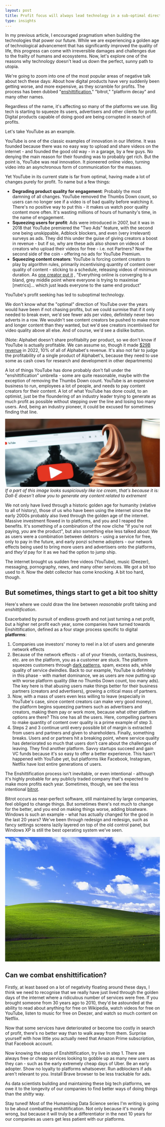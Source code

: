 ```yaml
---
layout: post
title: Profit focus will always lead technology in a sub-optimal direction, and sometimes towards Enshittification
type: insights
---
```


In my previous article, I encouraged pragmatism when building the technologies that power our future. While we are experiencing a golden age of technological advancement that has significantly improved the quality of life, this progress can come with irreversible damages and challenges due to the frailty of humans and ecosystems. Now, let's explore one of the reasons why technology doesn't lead us down the perfect, sunny path to utopia.

We're going to zoom into one of the most popular areas of negative talk about tech these days: About how digital products have very suddenly been getting worse, and more expensive, as they scramble for profits. The process has been dubbed "[enshittification](https://www.ft.com/content/6fb1602d-a08b-4a8c-bac0-047b7d64aba5)," "bitrot," "platform decay" and many other names. 

Regardless of the name, it's affecting so many of the platforms we use. Big tech is starting to squeeze its users, advertisers and other clients for profit. Digital products capable of doing good are being corrupted in search of profits.

Let's take YouTube as an example. 

YouTube is one of the classic examples of innovation in our lifetime. It was founded because there was no easy way to upload and share videos on the internet - and founded the good old way - in a garage, by a few guys. No denying the main reason for their founding was to probably get rich. But the point is, YouTube was real innovation. It pioneered online video, turning video into an asynchronous form of communication for the masses.

Yet YouTube in its current state is far from optimal, having made a lot of changes purely for profit. To name but a few things:
- **Degrading product quality for engagement**: Probably the most damning of all changes. YouTube removed the Thumbs Down count, so users can no longer see if a video is of bad quality before watching it. There's no positive way to put this - it makes us watch poor quality content more often. It's wasting millions of hours of humanity's time, in the name of engagement.
- **Squeezing users for profit**: Ads were introduced in 2007, but it was in 2018 that YouTube premiered the "Two Ads" feature, with the second one being unskippable, Adblock blockers, and even (very irrelevant) surveys as ads. They did this under the guise of giving creators a boost in revenue - but if so, why are these ads also shown on videos of creators who upload their videos for free - i.e. not Partners? Now the second side of the coin - offering no ads for YouTube Premium. 
- **Squeezing content creators**: YouTube is forcing content creators to play by algorithm rules, primarily incentivising quantity of content over quality of content - sticking to a schedule, releasing videos of minimum duration. As [one creator put it](https://youtu.be/tAfaXFIcuvc?t=437) , "Everything online is converging to a bland, grey middle point where everyone is trying to maximise \[metrics\]... which just leads everyone to the same end product"

YouTube's profit seeking has led to suboptimal technology.

We don't know what the "optimal" direction of YouTube over the years would have been if not chasing profits, but we could surmise that if it only needed to break even, we'd see fewer ads per video, definitely never two adverts in a row. We wouldn't see content creators be pushed to make more and longer content than they wanted, but we'd see creators incentivised for video quality above all else. And of course, we'd see a dislike button.

(Note: Alphabet doesn't share profitabilty per product, so we don't know if YouTube is actually profitable. We can assume so, though it made [$29B revenue]( https://abc.xyz/assets/d4/4f/a48b94d548d0b2fdc029a95e8c63/2022-alphabet-annual-report.pdf) in 2022, 10% of all of Alphabet's revenue. It's also not fair to judge the profitability of a single product of Alphabet's, because they need to use some as cash cows for research and development in other departments) 

A lot of things YouTube has done probably don't fall under the "enshittification" umbrella - some are quite reasonable, maybe with the exception of removing the Thumbs Down count. YouTube is an expensive business to run, employees a lot of people, and needs to pay content creators for their content. A lot of what YouTube has done could, to an optimist, just be the floundering of an industry leader trying to generate as much profit as possible without stepping over the line and losing too many users. And, being an industry pioneer, it could be excused for sometimes finding that line.

![Enshittification](../images/20240213211604.png)
*If a part of this image looks suspiciously like ice cream, that's because it is: Dall-E doesn't allow you to generate any content related to extrement*

We not only have lived through a historic golden age for humanity (relative to all of history), those of us who have been using the internet since the early 2000s probably also lived through the golden age of the internet. Massive investment flowed in to platforms, and you and I reaped the benefits. It's something of a combination of the now cliche "If you're not paying, *you* are the product", but also something else less talked about: We as users were a combination between debtors - using a service for free, only to pay in the future, and early ponzi scheme adopters - our network effects being used to bring more users and advertisers onto the platforms, and *they'd* pay for it as we had the option to jump ship.

The internet brought us sudden free videos (YouTube), music (Deezer), messaging, pornography, news, and many other services. We got a bit too used to it. Now the debt collector has come knocking. A bit too hard, though.

## But sometimes, things start to get a bit too shitty

Here's where we could draw the line between *reasonable* profit taking and *enshittification*. 

Exacerbated by pursuit of endless growth and not just turning a net profit, but a higher net profit each year, some companies have turned towards Enshittification, defined as a four stage process specific to digital **platforms**:
1. Companies use investors' money to reel in a lot of users and generate network effects
2. Because of the network effects - all of your friends, contacts, business, etc. are on the platform, you as a customer are stuck. The platform squeezes customers through [dark patterns](https://en.wikipedia.org/wiki/Dark_pattern), spam, excess ads, while quality of service dwindles. Back to our example, YouTube is definitely in this phase - with market dominance, we as users are now putting up with worse platform quality (like no Thumbs Down count, too many ads). The key here is that abusing users make things better for their business partners (creators and advertisers), growing a critical mass of partners.
3. Now, with a mass of users even less willing to leave (especially in YouTube's case, since content creators can make very good money), the platform begins squeezing partners such as advertisers and creators, making them pay or work more, because what other platform options are there? This one has all the users. Here, compelling partners to make quantity of content over quality is a prime example of step 3. 
4. Steps 2 and 3 continue until every possible bit of margin is extracted from users and partners and given to shareholders. Finally, something breaks. Users and or partners hit a breaking point, where service quality has deteriorated so much that users don't care about the challenges of leaving. They find another platform. Savvy startups succeed and gain VC funds because it's so easy to offer a better experience. This hasn't happened with YouTube yet, but platforms like Facebook, Instagram, Netflix have lost entire generations of users. 

The Enshittification process isn't inevitable, or even intentional - although it's highly probable for any publicly traded company that's expected to make more profits each year. Sometimes, though, we see the less intentional [bitrot](https://andrewkelley.me/post/why-we-cant-have-nice-software.html?utm_source=tldrnewsletter).

Bitrot occurs as near-perfect software, still maintained by large companies, feel obliged to change things. But sometimes there's not much to change for the better, and you end on making things worse, adding bloatware. Windows is such an example - what has actually changed for the good in the last 20 years? We've been through redesign and redesign, such as fancy settings screens lazily layered on top of the old control panel, but Windows XP is still the best operating system we've seen. 

![Nostalgia](../images/20240215191802.png)

## Can we combat enshittification?

Firstly, at least based on a lot of negativity floating around these days, I think we need to recognise that we really have just lived through the golden days of the internet where a ridiculous number of services were free. If you brought someone from 30 years ago to 2010, they'd be astounded at the ability to read about anything for free on Wikipedia, watch videos for free on YouTube, listen to music for free on Deezer, and watch so much content on Netflix.

Now that some services have deteriorated or become too costly in search of profit, there's no better way than to walk away from them. Surprise yourself with how little you actually need that Amazon Prime subscription, that Facebook account. 

Now knowing the steps of Enshittification, try live in step 1. There are always free or cheap services looking to gobble up as many new users as they can - such as the early extremely cheap days of Uber. Be an early adopter. Show no loyalty to platforms whatsoever. Run adblockers if ads aren't relevant to you. Install Brave browser to be less trackable for ads.

As data scientists building and maintaining these big tech platforms, we owe it to the longevity of our companies to find better ways of doing things than the *shitty* way. 

Stay tuned! Most of the Humanising Data Science series I'm writing is going to be about combatting enshittification. Not only because it's morally wrong, but because it will truly be a differentiator in the next 10 years for our companies as users get less patient with our platforms.
